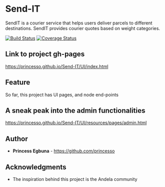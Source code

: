 # Send-IT
SendIT is a courier service that helps users deliver parcels to different destinations. SendIT provides courier quotes based on weight categories.

[![Build Status](https://travis-ci.org/Princesso/Send-IT.png?branch=develop)](https://travis-ci.org/Princesso/Send-IT)
[![Coverage Status](https://coveralls.io/repos/github/Princesso/Send-IT/badge.svg?branch=develop)](https://coveralls.io/github/Princesso/Send-IT?branch=develop)


## Link to project gh-pages

https://princesso.github.io/Send-IT/UI/index.html

## Feature

So far, this project has UI pages, and node end-points

## A sneak peak into the admin functionalities

https://princesso.github.io/Send-IT/UI/resources/pages/admin.html


## Author

* **Princess Egbuna** - https://github.com/princesso

## Acknowledgments

* The inspiration behind this project is the Andela community
